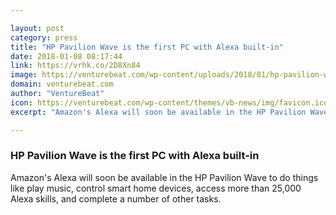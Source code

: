 ```yaml
---

layout: post
category: press
title: "HP Pavilion Wave is the first PC with Alexa built-in"
date: 2018-01-08 08:17:44
link: https://vrhk.co/2D8Xn84
image: https://venturebeat.com/wp-content/uploads/2018/01/hp-pavilion-wave-with-alexa-for-windows.png?fit=780%2C439&strip=all
domain: venturebeat.com
author: "VentureBeat"
icon: https://venturebeat.com/wp-content/themes/vb-news/img/favicon.ico
excerpt: "Amazon's Alexa will soon be available in the HP Pavilion Wave to do things like play music, control smart home devices, access more than 25,000 Alexa skills, and complete a number of other tasks."

---
```


### HP Pavilion Wave is the first PC with Alexa built-in

Amazon's Alexa will soon be available in the HP Pavilion Wave to do things like play music, control smart home devices, access more than 25,000 Alexa skills, and complete a number of other tasks.